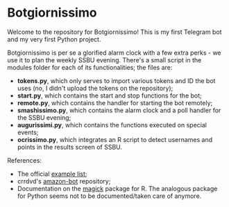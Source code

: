 # Botgiornissimo
Welcome to the repository for Botgiornissimo! This is my first Telegram bot and my very first Python project.

Botgiornissimo is per se a glorified alarm clock with a few extra perks - we use it to plan the weekly SSBU evening. There's a small script in the modules folder for each of its functionalities; the files are:
* **tokens.py**, which only serves to import various tokens and ID the bot uses (no, I didn't upload the tokens on the repository);
* **start.py**, which contains the start and stop functions for the bot;
* **remote.py**, which contains the handler for starting the bot remotely;
* **smashissimo.py**, which contains the alarm clock and a poll handler for the SSBU evening;
* **augurissimi.py**, which contains the functions executed on special events;
* **ocrissimo.py**, which integrates an R script to detect usernames and points in the results screen of SSBU.

References:
* The official [example list](https://github.com/python-telegram-bot/python-telegram-bot/wiki/Examples);
* crrdvd's [amazon-bot](https://github.com/crrdvd/amazon-bot) repository;
* Documentation on the [magick](https://cran.r-project.org/web/packages/magick/vignettes/intro.html) package for R. The analogous package for Python seems not to be documented/taken care of anymore.

